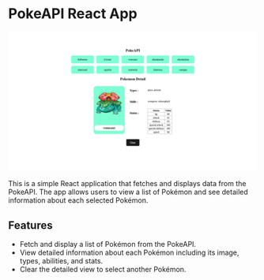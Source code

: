 # PokeAPI React App

<div align="center">
  <img src="./src/assets/readme/image.png" alt="PokeAPI App Screenshot" width="600"/>
</div>


This is a simple React application that fetches and displays data from the PokeAPI. The app allows users to view a list of Pokémon and see detailed information about each selected Pokémon.

## Features

- Fetch and display a list of Pokémon from the PokeAPI.
- View detailed information about each Pokémon including its image, types, abilities, and stats.
- Clear the detailed view to select another Pokémon.

